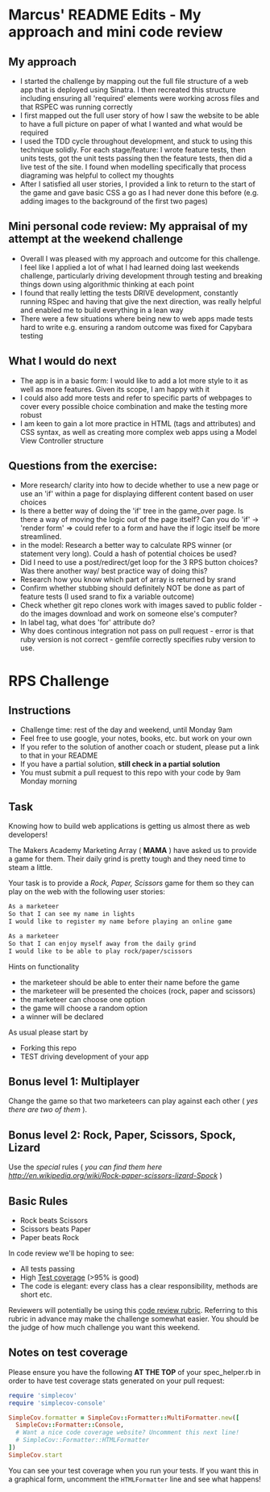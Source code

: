 Marcus' README Edits - My approach and mini code review
=================

My approach
---------
* I started the challenge by mapping out the full file structure of a web app that is deployed using Sinatra. I then recreated this structure including ensuring all 'required' elements were working across files and that RSPEC was running correctly
* I first mapped out the full user story of how I saw the website to be able to have a full picture on paper of what I wanted and what would be required
* I used the TDD cycle throughout development, and stuck to using this technique solidly. For each stage/feature: I wrote feature tests, then units tests, got the unit tests passing then the feature tests, then did a live test of the site. I found when modelling specifically that process diagraming was helpful to collect my thoughts
* After I satisfied all user stories, I provided a link to return to the start of the game and gave basic CSS a go as I had never done this before (e.g. adding images to the background of the first two pages)


Mini personal code review: My appraisal of my attempt at the weekend challenge
---------
* Overall I was pleased with my approach and outcome for this challenge. I feel like I applied a lot of what I had learned doing last weekends challenge, particularly driving development through testing and breaking things down using algorithmic thinking at each point
* I found that really letting the tests DRIVE development, constantly running RSpec and having that give the next direction, was really helpful and enabled me to build everything in a lean way
* There were a few situations where being new to web apps made tests hard to write e.g. ensuring a random outcome was fixed for Capybara testing

What I would do next
---------
* The app is in a basic form: I would like to add a lot more style to it as well as more features. Given its scope, I am happy with it
* I could also add more tests and refer to specific parts of webpages to cover every possible choice combination and make the testing more robust
* I am keen to gain a lot more practice in HTML (tags and attributes) and CSS syntax, as well as creating more complex web apps using a Model View Controller structure

Questions from the exercise:
---------
* More research/ clarity into how to decide whether to use a new page or use an 'if' within a page for displaying different content based on user choices
* Is there a better way of doing the 'if' tree in the game_over page. Is there a way of moving the logic out of the page itself? Can you do 'if' -> 'render form' => could refer to a form and have the if logic itself be more streamlined. 
* in the model: Research a better way to calculate RPS winner (or statement very long). Could a hash of potential choices be used?
* Did I need to use a post/redirect/get loop for the 3 RPS button choices? Was there another way/ best practice way of doing this?
* Research how you know which part of array is returned by srand
* Confirm whether stubbing should definitely NOT be done as part of feature tests (I used srand to fix a variable outcome)
* Check whether git repo clones work with images saved to public folder - do the images download and work on someone else's computer?
* In label tag, what does 'for' attribute do?
* Why does continous integration not pass on pull request - error is that ruby version is not correct - gemfile correctly specifies ruby version to use.



# RPS Challenge

Instructions
-------

* Challenge time: rest of the day and weekend, until Monday 9am
* Feel free to use google, your notes, books, etc. but work on your own
* If you refer to the solution of another coach or student, please put a link to that in your README
* If you have a partial solution, **still check in a partial solution**
* You must submit a pull request to this repo with your code by 9am Monday morning

Task
----

Knowing how to build web applications is getting us almost there as web developers!

The Makers Academy Marketing Array ( **MAMA** ) have asked us to provide a game for them. Their daily grind is pretty tough and they need time to steam a little.

Your task is to provide a _Rock, Paper, Scissors_ game for them so they can play on the web with the following user stories:

```sh
As a marketeer
So that I can see my name in lights
I would like to register my name before playing an online game

As a marketeer
So that I can enjoy myself away from the daily grind
I would like to be able to play rock/paper/scissors
```

Hints on functionality

- the marketeer should be able to enter their name before the game
- the marketeer will be presented the choices (rock, paper and scissors)
- the marketeer can choose one option
- the game will choose a random option
- a winner will be declared


As usual please start by

* Forking this repo
* TEST driving development of your app


## Bonus level 1: Multiplayer

Change the game so that two marketeers can play against each other ( _yes there are two of them_ ).

## Bonus level 2: Rock, Paper, Scissors, Spock, Lizard

Use the _special_ rules ( _you can find them here http://en.wikipedia.org/wiki/Rock-paper-scissors-lizard-Spock_ )

## Basic Rules

- Rock beats Scissors
- Scissors beats Paper
- Paper beats Rock

In code review we'll be hoping to see:

* All tests passing
* High [Test coverage](https://github.com/makersacademy/course/blob/master/pills/test_coverage.md) (>95% is good)
* The code is elegant: every class has a clear responsibility, methods are short etc.

Reviewers will potentially be using this [code review rubric](docs/review.md).  Referring to this rubric in advance may make the challenge somewhat easier.  You should be the judge of how much challenge you want this weekend.

Notes on test coverage
----------------------

Please ensure you have the following **AT THE TOP** of your spec_helper.rb in order to have test coverage stats generated
on your pull request:

```ruby
require 'simplecov'
require 'simplecov-console'

SimpleCov.formatter = SimpleCov::Formatter::MultiFormatter.new([
  SimpleCov::Formatter::Console,
  # Want a nice code coverage website? Uncomment this next line!
  # SimpleCov::Formatter::HTMLFormatter
])
SimpleCov.start
```

You can see your test coverage when you run your tests. If you want this in a graphical form, uncomment the `HTMLFormatter` line and see what happens!

